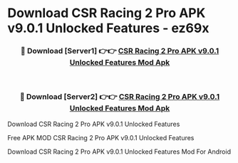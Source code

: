 # Download CSR Racing 2 Pro APK v9.0.1 Unlocked Features - ez69x



<div align="center">
<h3>🔴 Download [Server1] 👉👉 <a href="https://momento.my/?title=CSR_Racing_2_Pro_APK_v9.0.1_Unlocked_Features">CSR Racing 2 Pro APK v9.0.1 Unlocked Features Mod Apk</a></h3><br>

<h3>🔴 Download [Server2] 👉👉 <a href="https://momento.my/?title=CSR_Racing_2_Pro_APK_v9.0.1_Unlocked_Features">CSR Racing 2 Pro APK v9.0.1 Unlocked Features Mod Apk</a></h3>
</div>



Download CSR Racing 2 Pro APK v9.0.1 Unlocked Features 

Free APK MOD CSR Racing 2 Pro APK v9.0.1 Unlocked Features 

Download CSR Racing 2 Pro APK v9.0.1 Unlocked Features Mod For Android
